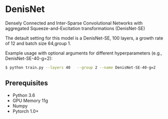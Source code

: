 # DenisNet
Densely Connected and Inter-Sparse Convolutional Networks with aggregated Squeeze-and-Excitation transformations (DenisNet-SE)


The detault setting for this model is a DenisNet-SE, 100 layers, a growth rate of 12 and batch size 64,group 1.


Example usage with optional arguments for different hyperparameters (e.g., DenisNet-SE-40-g=2):
```sh
$ python train.py --layers 40   --group 2 --name DenisNet-SE-40-g=2
```


## Prerequisites

- Python 3.6
- GPU Memory 11g
- Numpy
- Pytorch 1.0+


